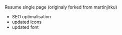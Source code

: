 Resume single page (originaly forked from martinjirku)
* SEO optimalisation
* updated icons
* updated font
